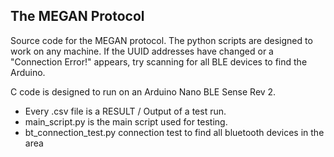 ## The MEGAN Protocol

Source code for the MEGAN protocol. The python scripts are designed to work on any machine. If the UUID addresses have changed or a "Connection Error!" appears, try scanning for all BLE devices to find the Arduino.

C code is designed to run on an Arduino Nano BLE Sense Rev 2.


- Every .csv file is a RESULT / Output of a test run.
- main_script.py is the main script used for testing.
- bt_connection_test.py connection test to find all bluetooth devices in the area
